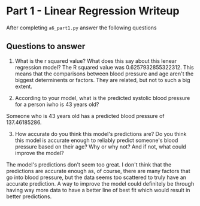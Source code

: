 # Part 1 - Linear Regression Writeup

After completing `a6_part1.py` answer the following questions

## Questions to answer

1. What is the r squared value?  What does this say about this lenear regression model?
The R squared value was 0.6257932855322312. This means that the comparisons between blood pressure and age aren't the biggest determinents or factors. They are related, but not to such a big extent.

2. According to your model, what is the predicted systolic blood pressure for a person iwho is 43 years old?

Someone who is 43 years old has a predicted blood pressure of 137.46185286.

3. How accurate do you think this model's predictions are?  Do you think this model is accurate enough to reliably predict someone's blood pressure based on their age?  Why or why not?  And if not, what could improve the model?

The model's predictions don't seem too great. I don't think that the predictions are accurate enough as, of course, there are many factors that go into blood pressure, but the data seems too scattered to truly have an accurate prediction. A way to improve the model could definitely be through having way more data to have a better line of best fit which would result in better predictions.